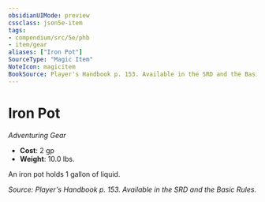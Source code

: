 ```yaml
---
obsidianUIMode: preview
cssclass: json5e-item
tags:
- compendium/src/5e/phb
- item/gear
aliases: ["Iron Pot"]
SourceType: "Magic Item"
NoteIcon: magicitem
BookSource: Player's Handbook p. 153. Available in the SRD and the Basic Rules.
---
```

# Iron Pot
*Adventuring Gear*  

- **Cost**: 2 gp
- **Weight**: 10.0 lbs.

An iron pot holds 1 gallon of liquid.

*Source: Player's Handbook p. 153. Available in the SRD and the Basic Rules.*